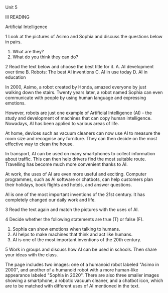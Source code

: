 Unit 5

III READING

Artificial Intelligence

1 Look at the pictures of Asimo and Sophia and discuss the questions below in pairs.
1. What are they?
2. What do you think they can do?

2 Read the text below and choose the best title for it.
A. AI development over time
B. Robots: The best AI inventions
C. AI in use today
D. AI in education

In 2000, Asimo, a robot created by Honda, amazed everyone by just walking down the stairs. Twenty years later, a robot named Sophia can even communicate with people by using human language and expressing emotions.

However, robots are just one example of Artificial Intelligence (AI) - the study and development of machines that can copy human intelligence. Nowadays, AI has been applied to various areas of life.

At home, devices such as vacuum cleaners can now use AI to measure the room size and recognise any furniture. They can then decide on the most effective way to clean the house.

In transport, AI can be used on many smartphones to collect information about traffic. This can then help drivers find the most suitable route. Travelling has become much more convenient thanks to AI.

At work, the uses of AI are even more useful and exciting. Computer programmes, such as AI software or chatbots, can help customers plan their holidays, book flights and hotels, and answer questions.

AI is one of the most important inventions of the 21st century. It has completely changed our daily work and life.

3 Read the text again and match the pictures with the uses of AI.

4 Decide whether the following statements are true (T) or false (F).
1. Sophia can show emotions when talking to humans.
2. AI helps to make machines that think and act like humans.
3. AI is one of the most important inventions of the 20th century.

5 Work in groups and discuss how AI can be used in schools. Then share your ideas with the class.

The page includes two images: one of a humanoid robot labeled "Asimo in 2000", and another of a humanoid robot with a more human-like appearance labeled "Sophia in 2020". There are also three smaller images showing a smartphone, a robotic vacuum cleaner, and a chatbot icon, which are to be matched with different uses of AI mentioned in the text.
